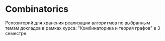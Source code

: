 # Combinatorics
Репозиторий для хранения реализации алгоритмов по выбранным темам докладов в рамках курса: "Комбинаторика и теория графов"  в 3 семестре.
